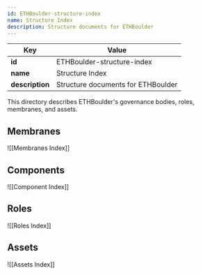 ```yaml
---
id: ETHBoulder-structure-index
name: Structure Index
description: Structure documents for ETHBoulder
---
```

<!-- YAML-SNAPSHOT:START -->
| Key | Value |
| --- | ----- |
| **id** | ETHBoulder-structure-index |
| **name** | Structure Index |
| **description** | Structure documents for ETHBoulder |

<!-- YAML-SNAPSHOT:END -->
This directory describes ETHBoulder's governance bodies, roles, membranes, and assets.

## Membranes

![[Membranes Index]]

## Components

![[Component Index]]

## Roles

![[Roles Index]]

## Assets

![[Assets Index]]